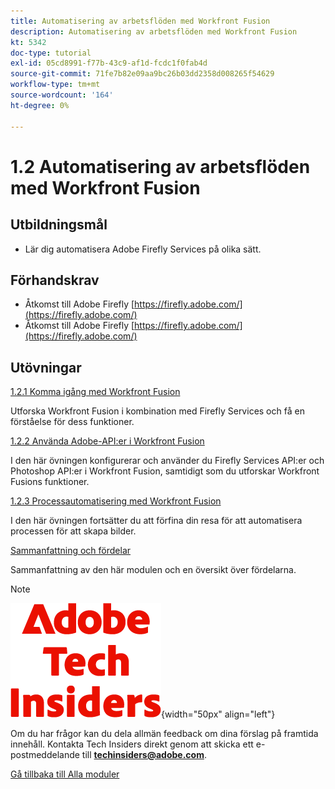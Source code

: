 ```yaml
---
title: Automatisering av arbetsflöden med Workfront Fusion
description: Automatisering av arbetsflöden med Workfront Fusion
kt: 5342
doc-type: tutorial
exl-id: 05cd8991-f77b-43c9-af1d-fcdc1f0fab4d
source-git-commit: 71fe7b82e09aa9bc26b03dd2358d008265f54629
workflow-type: tm+mt
source-wordcount: '164'
ht-degree: 0%

---
```


# 1.2 Automatisering av arbetsflöden med Workfront Fusion

## Utbildningsmål

- Lär dig automatisera Adobe Firefly Services på olika sätt.

## Förhandskrav

- Åtkomst till Adobe Firefly [https://firefly.adobe.com/](https://firefly.adobe.com/)
- Åtkomst till Adobe Firefly [https://firefly.adobe.com/](https://firefly.adobe.com/)

## Utövningar

[1.2.1 Komma igång med Workfront Fusion](./ex1.md)

Utforska Workfront Fusion i kombination med Firefly Services och få en förståelse för dess funktioner.

[1.2.2 Använda Adobe-API:er i Workfront Fusion](./ex2.md)

I den här övningen konfigurerar och använder du Firefly Services API:er och Photoshop API:er i Workfront Fusion, samtidigt som du utforskar Workfront Fusions funktioner.

[1.2.3 Processautomatisering med Workfront Fusion](./ex3.md)

I den här övningen fortsätter du att förfina din resa för att automatisera processen för att skapa bilder.

[Sammanfattning och fördelar](./summary.md)

Sammanfattning av den här modulen och en översikt över fördelarna.

>[!NOTE]
>
>![Tech Insiders](./../../../assets/images/techinsiders.png){width="50px" align="left"}
>
>Om du har frågor kan du dela allmän feedback om dina förslag på framtida innehåll. Kontakta Tech Insiders direkt genom att skicka ett e-postmeddelande till **techinsiders@adobe.com**.

[Gå tillbaka till Alla moduler](../../../overview.md)
